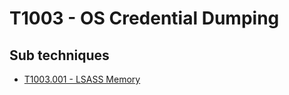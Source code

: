 # T1003 - OS Credential Dumping

## Sub techniques

* [T1003.001 - LSASS Memory](https://github.com/JYVSECTEC/PHR-model/tree/master/Data%20Collection/tactics/Credential%20Access/T1003/T1003.001/README.md)
